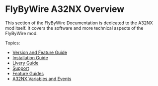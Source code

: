 # FlyByWire A32NX Overview

This section of the FlyByWire Documentation is dedicated to the A32NX mod itself. It covers the software and more technical aspects of the FlyByWire mod.

Topics:

- [Version and Feature Guide](fbw-versions.md)
- [Installation Guide](installation.md)
- [Livery Guide](convert-liveries.md)
- [Support](support/support-guide.md)
- [Feature Guides](feature-guides/)
- [A32NX Variables and Events](a32nx-lvar-events/)



